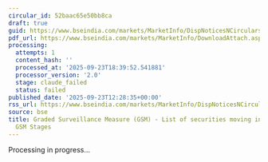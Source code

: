 ```yaml
---
circular_id: 52baac65e50bb8ca
draft: true
guid: https://www.bseindia.com/markets/MarketInfo/DispNoticesNCirculars.aspx?Noticeid={14318C46-47BB-445D-B8F1-F7A669E70FF1}&noticeno=20250923-53&dt=09/23/2025&icount=53&totcount=84&flag=0
pdf_url: https://www.bseindia.com/markets/MarketInfo/DownloadAttach.aspx?id=20250923-53&attachedId=cc27cc78-80e7-4476-98a2-a1dbe24fa3a9
processing:
  attempts: 1
  content_hash: ''
  processed_at: '2025-09-23T18:39:52.541881'
  processor_version: '2.0'
  stage: claude_failed
  status: failed
published_date: '2025-09-23T12:28:35+00:00'
rss_url: https://www.bseindia.com/markets/MarketInfo/DispNoticesNCirculars.aspx?Noticeid={14318C46-47BB-445D-B8F1-F7A669E70FF1}&noticeno=20250923-53&dt=09/23/2025&icount=53&totcount=84&flag=0
source: bse
title: Graded Surveillance Measure (GSM) - List of securities moving into their respective
  GSM Stages
---
```


Processing in progress...